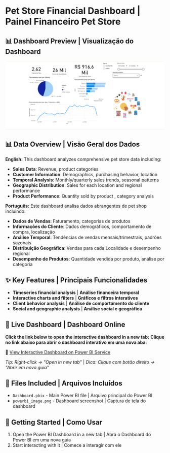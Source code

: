 # Pet Store Financial Dashboard | Painel Financeiro Pet Store


## 📊 Dashboard Preview | Visualização do Dashboard

![Dashboard Screenshot](powerbi_image.png)

## 📊 Data Overview | Visão Geral dos Dados
**English:** This dashboard analyzes comprehensive pet store data including:
- **Sales Data**: Revenue, product categories
- **Customer Information**: Demographics, purchasing behavior, location
- **Temporal Analysis**: Monthly/quarterly sales trends, seasonal patterns
- **Geographic Distribution**: Sales for each location and regional performance
- **Product Performance**: Quantity sold by product , category analysis

**Português:** Este dashboard analisa dados abrangentes de pet shop incluindo:
- **Dados de Vendas**: Faturamento, categorias de produtos
- **Informações do Cliente**: Dados demográficos, comportamento de compra, localização
- **Análise Temporal**: Tendências de vendas mensais/trimestrais, padrões sazonais
- **Distribuição Geográfica**: Vendas para cada Localidade e desempenho regional
- **Desempenho de Produtos**: Quantidade vendida por produto, análise por categoria

## ✨ Key Features | Principais Funcionalidades
- **Timeseries financial analysis** | **Análise financeira temporal**
- **Interactive charts and filters** | **Gráficos e filtros interativos**
- **Client behavior analysis** | **Análise de comportamento do cliente**
- **Social and geographic analysis** | **Análise social e geográfica**

## 🔗 Live Dashboard | Dashboard Online
**Click the link below to open the interactive dashboard in a new tab:**
**Clique no link abaixo para abrir o dashboard interativo em uma nova aba:**

🔗 <a href="https://app.powerbi.com/view?r=eyJrIjoiMDc0NjdhZmEtZGY5MC00MWQ1LWE3OWItOWQ3MmZiZTc2YjYzIiwidCI6IjAyZGU0MmU3LTBjODUtNDNlNC1hYjIyLWQ4ZTM2MzJmMWE0NyJ9" target="_blank">View Interactive Dashboard on Power BI Service</a>

*Tip: Right-click → "Open in new tab"* |
*Dica: Clique com botão direito → "Abrir em nova guia"*

## 📁 Files Included | Arquivos Incluídos
- `Dashboard.pbix` - Main Power BI file | Arquivo principal do Power BI
- `powerbi_image.png` - Dashboard screenshot | Captura de tela do dashboard

## 🚀 Getting Started | Como Usar
1. Open the Power BI Dashboard in a new tab | Abra o Dashboard do Power BI em uma nova guia
2. Start interacting with it | Comece a interagir com ele

